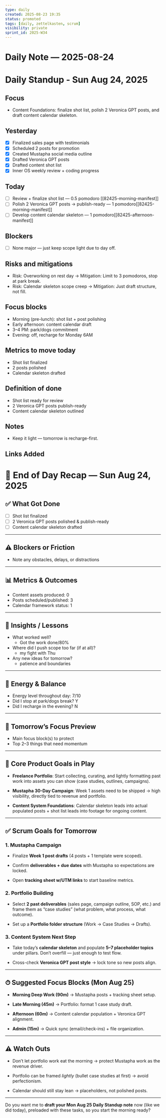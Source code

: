```yaml
---
type: daily
created: 2025-08-23 19:35
status: promoted
tags: [daily, zettelkasten, scrum]
visibility: private
sprint_id: 2025-W34
---
```



# Daily Note — 2025-08-24

# Daily Standup - Sun Aug 24, 2025

## Focus
- Content Foundations: finalize shot list, polish 2 Veronica GPT posts, and draft content calendar skeleton.
## Yesterday
* [x] Finalized sales page with testimonials
* [x] Scheduled 2 posts for promotion
* [x] Created Mustapha social media outline
* [x] Drafted Veronica GPT posts
* [x] Drafted content shot list
* [x] Inner OS weekly review + coding progress

## Today
* [ ] Review + finalize shot list — 0.5 pomodoro [[82425-morning-manifest]]
* [ ] Polish 2 Veronica GPT posts → publish-ready — 1 pomodoro[[82425-morning-manifest]]
* [ ] Develop content calendar skeleton — 1 pomodoro[[82425-afternoon-manifest]]

## Blockers
* [ ] None major — just keep scope light due to day off.
## Risks and mitigations
* Risk: Overworking on rest day → Mitigation: Limit to 3 pomodoros, stop at park break.
* Risk: Calendar skeleton scope creep → Mitigation: Just draft structure, not fill.
## Focus blocks
* Morning (pre-lunch): shot list + post polishing
* Early afternoon: content calendar draft
* 3–4 PM: park/dogs commitment
* Evening: off, recharge for Monday 6AM
## Metrics to move today
* Shot list finalized
* 2 posts polished
* Calendar skeleton drafted
## Definition of done
* Shot list ready for review
* 2 Veronica GPT posts publish-ready
* Content calendar skeleton outlined
## Notes
* Keep it light — tomorrow is recharge-first.
## Links Added
# 🌙 End of Day Recap — Sun Aug 24, 2025

## ✅ What Got Done
- [ ] Shot list finalized
- [ ] 2 Veronica GPT posts polished & publish-ready
- [ ] Content calendar skeleton drafted

---

## ⚠ Blockers or Friction
- Note any obstacles, delays, or distractions  

---

## 📊 Metrics & Outcomes
- Content assets produced: 0
- Posts scheduled/published: 3  
- Calendar framework status: 1  

---

## 🧠 Insights / Lessons
- What worked well?  
	- Got the work done/80%
- Where did I push scope too far (if at all)?  
	- my fight with Thu
- Any new ideas for tomorrow?  
	- patience and boundaries
---
## 🌱 Energy & Balance
- Energy level throughout day: 7/10  
- Did I stop at park/dogs break? Y
- Did I recharge in the evening? N  

---

## 🎯 Tomorrow’s Focus Preview
- Main focus block(s) to protect  
- Top 2–3 things that need momentum  

---

## 🎯 Core Product Goals in Play

- **Freelance Portfolio**: Start collecting, curating, and lightly formatting past work into assets you can show (case studies, outlines, campaigns).
    
- **Mustapha 30-Day Campaign**: Week 1 assets need to be shipped → high visibility, directly tied to revenue and portfolio.
    
- **Content System Foundations**: Calendar skeleton leads into actual populated posts + shot list leads into footage for ongoing content.
    

---

## ✅ Scrum Goals for Tomorrow

### 1. Mustapha Campaign

- Finalize **Week 1 post drafts** (4 posts + 1 template were scoped).
    
- Confirm **deliverables + due dates** with Mustapha so expectations are locked.
    
- Open **tracking sheet w/UTM links** to start baseline metrics.
    

### 2. Portfolio Building

- Select **2 past deliverables** (sales page, campaign outline, SOP, etc.) and frame them as “case studies” (what problem, what process, what outcome).
    
- Set up a **Portfolio folder structure** (Work → Case Studies → Drafts).
    

### 3. Content System Next Step

- Take today’s **calendar skeleton** and populate **5–7 placeholder topics** under pillars. Don’t overfill — just enough to test flow.
    
- Cross-check **Veronica GPT post style** → lock tone so new posts align.
    

---

## ⏱ Suggested Focus Blocks (Mon Aug 25)

- **Morning Deep Work (90m)** → Mustapha posts + tracking sheet setup.
    
- **Late Morning (45m)** → Portfolio: format 1 case study draft.
    
- **Afternoon (60m)** → Content calendar population + Veronica GPT alignment.
    
- **Admin (15m)** → Quick sync (email/check-ins) + file organization.
    

---

## ⚠ Watch Outs

- Don’t let portfolio work eat the morning → protect Mustapha work as the revenue driver.
    
- Portfolio can be framed _lightly_ (bullet case studies at first) → avoid perfectionism.
    
- Calendar should still stay lean → placeholders, not polished posts.
    

---

Do you want me to **draft your Mon Aug 25 Daily Standup note** now (like we did today), preloaded with these tasks, so you start the morning ready?